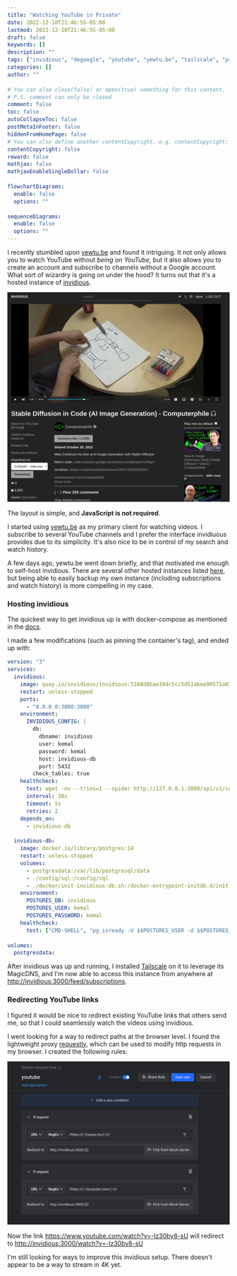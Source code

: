 ```yaml
---
title: "Watching YouTube in Private"
date: 2022-12-10T21:46:55-05:00
lastmod: 2022-12-10T21:46:55-05:00
draft: false
keywords: []
description: ""
tags: ["invidious", "degoogle", "youtube", "yewtu.be", "tailscale", "privacy"]
categories: []
author: ""

# You can also close(false) or open(true) something for this content.
# P.S. comment can only be closed
comment: false
toc: false
autoCollapseToc: false
postMetaInFooter: false
hiddenFromHomePage: false
# You can also define another contentCopyright. e.g. contentCopyright: "This is another copyright."
contentCopyright: false
reward: false
mathjax: false
mathjaxEnableSingleDollar: false

flowchartDiagrams:
  enable: false
  options: ""

sequenceDiagrams:
  enable: false
  options: ""
---
```


<!--more-->

I recently stumbled upon [yewtu.be](https://yewtu.be) and found it intriguing. It not only allows you to watch YouTube without _being on YouTube_, but it also allows you to create an account and subscribe to channels without a Google account. What sort of wizardry is going on under the hood? It turns out that it's a hosted instance of [invidious](https://invidious.io/).

![image](computerphile.png)

The layout is simple, and **JavaScript is not required**.

I started using [yewtu.be](https://yewtu.be) as my primary client for watching videos. I subscribe to several YouTube channels and I prefer the interface invidiuous provides due to its simplicity. It's also nice to be in control of my search and watch history.

A few days ago, yewtu.be went down briefly, and that motivated me enough to self-host invidious. There are several other hosted instances listed [here](https://docs.invidious.io/instances/), but being able to easily backup my own instance (including subscriptions and watch history) is more compelling in my case.

### Hosting invidious

The quickest way to get invidious up is with docker-compose as mentioned in the [docs](https://docs.invidious.io/installation/).

I made a few modifications (such as pinning the container's tag), and ended up with:

```yaml
version: "3"
services:
  invidious:
    image: quay.io/invidious/invidious:5160d8bae39dc5cc5d51abee90571a03c08d0f2b
    restart: unless-stopped
    ports:
      - "0.0.0.0:3000:3000"
    environment:
      INVIDIOUS_CONFIG: |
        db:
          dbname: invidious
          user: kemal
          password: kemal
          host: invidious-db
          port: 5432
        check_tables: true
    healthcheck:
      test: wget -nv --tries=1 --spider http://127.0.0.1:3000/api/v1/comments/jNQXAC9IVRw || exit 1
      interval: 30s
      timeout: 5s
      retries: 2
    depends_on:
      - invidious-db

  invidious-db:
    image: docker.io/library/postgres:14
    restart: unless-stopped
    volumes:
      - postgresdata:/var/lib/postgresql/data
      - ./config/sql:/config/sql
      - ./docker/init-invidious-db.sh:/docker-entrypoint-initdb.d/init-invidious-db.sh
    environment:
      POSTGRES_DB: invidious
      POSTGRES_USER: kemal
      POSTGRES_PASSWORD: kemal
    healthcheck:
      test: ["CMD-SHELL", "pg_isready -U $$POSTGRES_USER -d $$POSTGRES_DB"]

volumes:
  postgresdata:
```

After invidious was up and running, I installed [Tailscale](https://tailscale.com/) on it to leverage its MagicDNS, and I'm now able to access this instance from anywhere at [http://invidious:3000/feed/subscriptions](http://invidious:3000/feed/subscriptions).

### Redirecting YouTube links

I figured it would be nice to redirect existing YouTube links that others send me, so that I could seamlessly watch the videos using invidious.

I went looking for a way to redirect paths at the browser level. I found the lightweight proxy [requestly](https://requestly.io/), which can be used to modify http requests in my browser. I created the following rules:

![requestly](requestly-rules.png)

Now the link https://www.youtube.com/watch?v=-lz30by8-sU will redirect to [http://invidious:3000/watch?v=-lz30by8-sU](http://invidious:3000/watch?v=-lz30by8-sU)

I'm still looking for ways to improve this invidious setup. There doesn't appear to be a way to stream in 4K yet.
